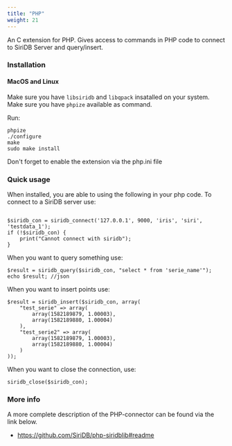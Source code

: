 ```yaml
---
title: "PHP"
weight: 21
---
```


An C extension for PHP. Gives access to commands in PHP code to connect to SiriDB Server and query/insert.

### Installation

#### MacOS and Linux

Make sure you have `libsiridb` and `libqpack` insatalled on your system.
Make sure you have `phpize` available as command.

Run:
```
phpize
./configure
make
sudo make install
```

Don't forget to enable the extension via the php.ini file

### Quick usage

When installed, you are able to using the following in your php code.
To connect to a SiriDB server use:
```

$siridb_con = siridb_connect('127.0.0.1', 9000, 'iris', 'siri', 'testdata_1');
if (!$siridb_con) {
    print("Cannot connect with siridb");
}
```

When you want to query something use:
```
$result = siridb_query($siridb_con, "select * from 'serie_name'");
echo $result; //json
```

When you want to insert points use:
```
$result = siridb_insert($siridb_con, array(
    "test_serie" => array(
        array(1582189879, 1.00003),
        array(1582189880, 1.00004)
    ),
    "test_serie2" => array(
        array(1582189879, 1.00003),
        array(1582189880, 1.00004)
    )
));
```

When you want to close the connection, use:
```
siridb_close($siridb_con);
```

### More info

A more complete description of the PHP-connector can be found via the link below.

- https://github.com/SiriDB/php-siridblib#readme
